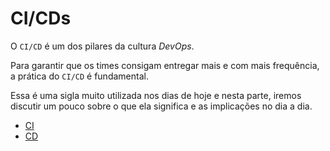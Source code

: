 # CI/CDs

O `CI/CD` é um dos pilares da cultura *DevOps*.

Para garantir que os times consigam entregar mais e com mais frequência, a prática do `CI/CD` é fundamental.

Essa é uma sigla muito utilizada nos dias de hoje e nesta parte, iremos discutir um pouco sobre o que ela significa e as implicações no dia a dia.

- [CI](./ci.md)
- [CD](./cd.md)
